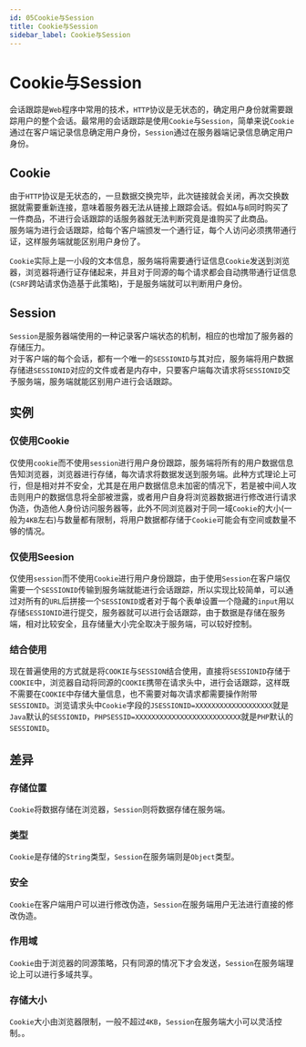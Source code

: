 ```yaml
---
id: 05Cookie与Session
title: Cookie与Session
sidebar_label: Cookie与Session
---
```


# Cookie与Session
会话跟踪是`Web`程序中常用的技术，`HTTP`协议是无状态的，确定用户身份就需要跟踪用户的整个会话。最常用的会话跟踪是使用`Cookie`与`Session`，简单来说`Cookie`通过在客户端记录信息确定用户身份，`Session`通过在服务器端记录信息确定用户身份。

## Cookie
由于`HTTP`协议是无状态的，一旦数据交换完毕，此次链接就会关闭，再次交换数据就需要重新连接，意味着服务器无法从链接上跟踪会话。假如`A`与`B`同时购买了一件商品，不进行会话跟踪的话服务器就无法判断究竟是谁购买了此商品。  
服务端为进行会话跟踪，给每个客户端颁发一个通行证，每个人访问必须携带通行证，这样服务端就能区别用户身份了。  

`Cookie`实际上是一小段的文本信息，服务端将需要通行证信息`Cookie`发送到浏览器，浏览器将通行证存储起来，并且对于同源的每个请求都会自动携带通行证信息(`CSRF`跨站请求伪造基于此策略)，于是服务端就可以判断用户身份。


## Session
`Session`是服务器端使用的一种记录客户端状态的机制，相应的也增加了服务器的存储压力。  
对于客户端的每个会话，都有一个唯一的`SESSIONID`与其对应，服务端将用户数据存储进`SESSIONID`对应的文件或者是内存中，只要客户端每次请求将`SESSIONID`交予服务端，服务端就能区别用户进行会话跟踪。  


## 实例

### 仅使用Cookie
仅使用`cookie`而不使用`session`进行用户身份跟踪，服务端将所有的用户数据信息告知浏览器，浏览器进行存储，每次请求将数据发送到服务端。此种方式理论上可行，但是相对并不安全，尤其是在用户数据信息未加密的情况下，若是被中间人攻击则用户的数据信息将全部被泄露，或者用户自身将浏览器数据进行修改进行请求伪造，伪造他人身份访问服务器等，此外不同浏览器对于同一域`Cookie`的大小(一般为`4KB`左右)与数量都有限制，将用户数据都存储于`Cookie`可能会有空间或数量不够的情况。

### 仅使用Seesion
仅使用`session`而不使用`Cookie`进行用户身份跟踪，由于使用`Session`在客户端仅需要一个`SESSIONID`传输到服务端就能进行会话跟踪，所以实现比较简单，可以通过对所有的`URL`后拼接一个`SESSIONID`或者对于每个表单设置一个隐藏的`input`用以存储`SESSIONID`进行提交，服务器就可以进行会话跟踪，由于数据是存储在服务端，相对比较安全，且存储量大小完全取决于服务端，可以较好控制。

### 结合使用
现在普遍使用的方式就是将`COOKIE`与`SESSION`结合使用，直接将`SESSIONID`存储于`COOKIE`中，浏览器自动将同源的`COOKIE`携带在请求头中，进行会话跟踪，这样既不需要在`COOKIE`中存储大量信息，也不需要对每次请求都需要操作附带`SESSIONID`。浏览请求头中`Cookie`字段的`JSESSIONID=XXXXXXXXXXXXXXXXXXX`就是`Java`默认的`SESSIONID`，`PHPSESSID=XXXXXXXXXXXXXXXXXXXXXXXXXX`就是`PHP`默认的`SESSIONID`。


## 差异

### 存储位置
`Cookie`将数据存储在浏览器，`Session`则将数据存储在服务端。

### 类型
`Cookie`是存储的`String`类型，`Session`在服务端则是`Object`类型。

### 安全
`Cookie`在客户端用户可以进行修改伪造，`Session`在服务端用户无法进行直接的修改伪造。

### 作用域
`Cookie`由于浏览器的同源策略，只有同源的情况下才会发送，`Session`在服务端理论上可以进行多域共享。

### 存储大小
`Cookie`大小由浏览器限制，一般不超过`4KB`，`Session`在服务端大小可以灵活控制。。
